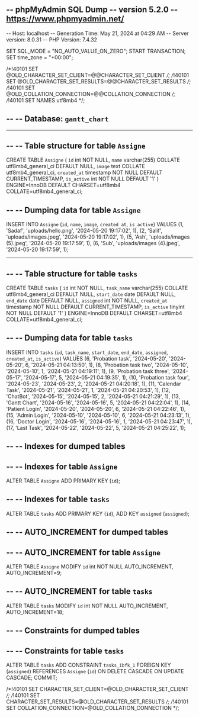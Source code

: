 -- phpMyAdmin SQL Dump
-- version 5.2.0
-- https://www.phpmyadmin.net/
--
-- Host: localhost
-- Generation Time: May 21, 2024 at 04:29 AM
-- Server version: 8.0.31
-- PHP Version: 7.4.32

SET SQL_MODE = "NO_AUTO_VALUE_ON_ZERO";
START TRANSACTION;
SET time_zone = "+00:00";


/*!40101 SET @OLD_CHARACTER_SET_CLIENT=@@CHARACTER_SET_CLIENT */;
/*!40101 SET @OLD_CHARACTER_SET_RESULTS=@@CHARACTER_SET_RESULTS */;
/*!40101 SET @OLD_COLLATION_CONNECTION=@@COLLATION_CONNECTION */;
/*!40101 SET NAMES utf8mb4 */;

--
-- Database: `gantt_chart`
--

-- --------------------------------------------------------

--
-- Table structure for table `Assigne`
--

CREATE TABLE `Assigne` (
  `id` int NOT NULL,
  `name` varchar(255) COLLATE utf8mb4_general_ci DEFAULT NULL,
  `image` text COLLATE utf8mb4_general_ci,
  `created_at` timestamp NOT NULL DEFAULT CURRENT_TIMESTAMP,
  `is_active` int NOT NULL DEFAULT '1'
) ENGINE=InnoDB DEFAULT CHARSET=utf8mb4 COLLATE=utf8mb4_general_ci;

--
-- Dumping data for table `Assigne`
--

INSERT INTO `Assigne` (`id`, `name`, `image`, `created_at`, `is_active`) VALUES
(1, 'Sadaf', 'uploads/hello.png', '2024-05-20 19:17:02', 1),
(2, 'Salif', 'uploads/images.jpeg', '2024-05-20 19:17:02', 1),
(5, 'Ash', 'uploads/images (5).jpeg', '2024-05-20 19:17:59', 1),
(6, 'Sub', 'uploads/images (4).jpeg', '2024-05-20 19:17:59', 1);

-- --------------------------------------------------------

--
-- Table structure for table `tasks`
--

CREATE TABLE `tasks` (
  `id` int NOT NULL,
  `task_name` varchar(255) COLLATE utf8mb4_general_ci DEFAULT NULL,
  `start_date` date DEFAULT NULL,
  `end_date` date DEFAULT NULL,
  `assigned` int NOT NULL,
  `created_at` timestamp NOT NULL DEFAULT CURRENT_TIMESTAMP,
  `is_active` tinyint NOT NULL DEFAULT '1'
) ENGINE=InnoDB DEFAULT CHARSET=utf8mb4 COLLATE=utf8mb4_general_ci;

--
-- Dumping data for table `tasks`
--

INSERT INTO `tasks` (`id`, `task_name`, `start_date`, `end_date`, `assigned`, `created_at`, `is_active`) VALUES
(6, 'Probation task', '2024-05-20', '2024-05-20', 6, '2024-05-21 04:13:50', 1),
(8, 'Probation task two', '2024-05-10', '2024-05-10', 1, '2024-05-21 04:19:11', 1),
(9, 'Probation task three', '2024-05-17', '2024-05-17', 5, '2024-05-21 04:19:35', 1),
(10, 'Probation task four', '2024-05-23', '2024-05-23', 2, '2024-05-21 04:20:18', 1),
(11, 'Calendar Task', '2024-05-21', '2024-05-21', 1, '2024-05-21 04:20:53', 1),
(12, 'ChatBot', '2024-05-15', '2024-05-15', 2, '2024-05-21 04:21:29', 1),
(13, 'Gantt Chart', '2024-05-16', '2024-05-16', 5, '2024-05-21 04:22:04', 1),
(14, 'Patient Login', '2024-05-20', '2024-05-20', 6, '2024-05-21 04:22:46', 1),
(15, 'Admin Login', '2024-05-10', '2024-05-10', 6, '2024-05-21 04:23:13', 1),
(16, 'Doctor Login', '2024-05-16', '2024-05-16', 1, '2024-05-21 04:23:47', 1),
(17, 'Last Task', '2024-05-22', '2024-05-22', 5, '2024-05-21 04:25:22', 1);

--
-- Indexes for dumped tables
--

--
-- Indexes for table `Assigne`
--
ALTER TABLE `Assigne`
  ADD PRIMARY KEY (`id`);

--
-- Indexes for table `tasks`
--
ALTER TABLE `tasks`
  ADD PRIMARY KEY (`id`),
  ADD KEY `assigned` (`assigned`);

--
-- AUTO_INCREMENT for dumped tables
--

--
-- AUTO_INCREMENT for table `Assigne`
--
ALTER TABLE `Assigne`
  MODIFY `id` int NOT NULL AUTO_INCREMENT, AUTO_INCREMENT=9;

--
-- AUTO_INCREMENT for table `tasks`
--
ALTER TABLE `tasks`
  MODIFY `id` int NOT NULL AUTO_INCREMENT, AUTO_INCREMENT=18;

--
-- Constraints for dumped tables
--

--
-- Constraints for table `tasks`
--
ALTER TABLE `tasks`
  ADD CONSTRAINT `tasks_ibfk_1` FOREIGN KEY (`assigned`) REFERENCES `Assigne` (`id`) ON DELETE CASCADE ON UPDATE CASCADE;
COMMIT;

/*!40101 SET CHARACTER_SET_CLIENT=@OLD_CHARACTER_SET_CLIENT */;
/*!40101 SET CHARACTER_SET_RESULTS=@OLD_CHARACTER_SET_RESULTS */;
/*!40101 SET COLLATION_CONNECTION=@OLD_COLLATION_CONNECTION */;
